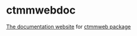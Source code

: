# ctmmwebdoc
[The documentation website](https://ctmm-initiative.github.io/ctmmwebdoc/) for [ctmmweb package](https://github.com/ctmm-initiative/ctmmweb)
